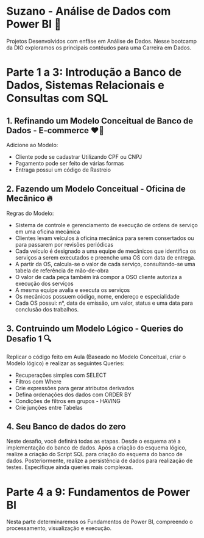 # Suzano - Análise de Dados com Power BI 🚀
Projetos Desenvolvidos com enfâse em Análise de Dados. Nesse bootcamp da DIO exploramos os principais contéudos para uma Carreira em Dados.

# Parte 1 a 3: Introdução a Banco de Dados, Sistemas Relacionais e Consultas com SQL

## 1. Refinando um Modelo Conceitual de Banco de Dados - E-commerce ❤️‍🔥
Adicione ao Modelo: 
- Cliente pode se cadastrar Utilizando CPF ou CNPJ
- Pagamento pode ser feito de várias formas
- Entraga possui um código de Rastreio

## 2. Fazendo um Modelo Conceitual - Oficina de Mecânico 🔥
Regras do Modelo: 
- Sistema de controle e gerenciamento de execução de ordens de serviço em uma oficina mecânica
- Clientes levam veículos à oficina mecânica para serem consertados ou para passarem por revisões  periódicas
- Cada veículo é designado a uma equipe de mecânicos que identifica os serviços a serem executados e preenche uma OS com data de entrega.
- A partir da OS, calcula-se o valor de cada serviço, consultando-se uma tabela de referência de mão-de-obra
- O valor de cada peça também irá compor a OSO cliente autoriza a execução dos serviços
- A mesma equipe avalia e executa os serviços
- Os mecânicos possuem código, nome, endereço e especialidade
- Cada OS possui: n°, data de emissão, um valor, status e uma data para conclusão dos trabalhos.

## 3. Contruindo um Modelo Lógico - Queries do Desafio 1 🔍
Replicar o código feito em Aula (Baseado no Modelo Conceitual, criar o Modelo lógico) e realizar as seguintes Queries:
- Recuperações simples com SELECT
- Filtros com Where
- Crie expressões para gerar atributos derivados
- Defina ordenações dos dados com ORDER BY
- Condições de filtros em grupos - HAVING
- Crie junções entre Tabelas 

## 4. Seu Banco de dados do zero 
Neste desafio, você definirá todas as etapas. Desde o esquema até a implementação do banco de dados. Após a criação do esquema lógico, realize a criação do Script SQL para criação do esquema do banco de dados. Posteriormente, realize a persistência de dados para realização de testes. Especifique ainda queries mais complexas. 

# Parte 4 a 9: Fundamentos de Power BI
Nesta parte determinaremos os Fundamentos de Power BI, compreendo o processamento, visualização e execução. 


